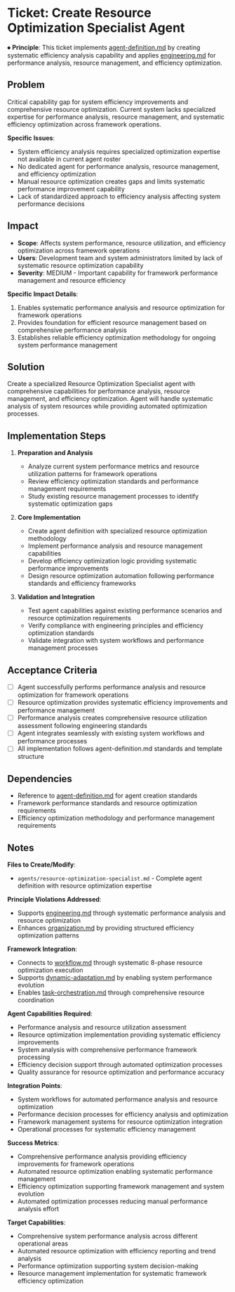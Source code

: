 
# Ticket: Create Resource Optimization Specialist Agent

⏺ **Principle**: This ticket implements [agent-definition.md](../../../docs/agents-docs/agent-definition.md) by creating systematic efficiency analysis capability and applies [engineering.md](../../../docs/principles/engineering.md) for performance analysis, resource management, and efficiency optimization.

## Problem

Critical capability gap for system efficiency improvements and comprehensive resource optimization. Current system lacks specialized expertise for performance analysis, resource management, and systematic efficiency optimization across framework operations.

**Specific Issues**:
- System efficiency analysis requires specialized optimization expertise not available in current agent roster
- No dedicated agent for performance analysis, resource management, and efficiency optimization
- Manual resource optimization creates gaps and limits systematic performance improvement capability
- Lack of standardized approach to efficiency analysis affecting system performance decisions

## Impact

- **Scope**: Affects system performance, resource utilization, and efficiency optimization across framework operations
- **Users**: Development team and system administrators limited by lack of systematic resource optimization capability
- **Severity**: MEDIUM - Important capability for framework performance management and resource efficiency

**Specific Impact Details**:
1. Enables systematic performance analysis and resource optimization for framework operations
2. Provides foundation for efficient resource management based on comprehensive performance analysis
3. Establishes reliable efficiency optimization methodology for ongoing system performance management

## Solution

Create a specialized Resource Optimization Specialist agent with comprehensive capabilities for performance analysis, resource management, and efficiency optimization. Agent will handle systematic analysis of system resources while providing automated optimization processes.

## Implementation Steps

1. **Preparation and Analysis**
   - Analyze current system performance metrics and resource utilization patterns for framework operations
   - Review efficiency optimization standards and performance management requirements
   - Study existing resource management processes to identify systematic optimization gaps

2. **Core Implementation**
   - Create agent definition with specialized resource optimization methodology
   - Implement performance analysis and resource management capabilities
   - Develop efficiency optimization logic providing systematic performance improvements
   - Design resource optimization automation following performance standards and efficiency frameworks

3. **Validation and Integration**
   - Test agent capabilities against existing performance scenarios and resource optimization requirements
   - Verify compliance with engineering principles and efficiency optimization standards
   - Validate integration with system workflows and performance management processes

## Acceptance Criteria

- [ ] Agent successfully performs performance analysis and resource optimization for framework operations
- [ ] Resource optimization provides systematic efficiency improvements and performance management
- [ ] Performance analysis creates comprehensive resource utilization assessment following engineering standards
- [ ] Agent integrates seamlessly with existing system workflows and performance processes
- [ ] All implementation follows agent-definition.md standards and template structure

## Dependencies

- Reference to [agent-definition.md](../../../docs/agents-docs/agent-definition.md) for agent creation standards
- Framework performance standards and resource optimization requirements
- Efficiency optimization methodology and performance management requirements

## Notes

**Files to Create/Modify**:
- `agents/resource-optimization-specialist.md` - Complete agent definition with resource optimization expertise

**Principle Violations Addressed**:
- Supports [engineering.md](../../../docs/principles/engineering.md) through systematic performance analysis and resource optimization
- Enhances [organization.md](../../../docs/principles/organization.md) by providing structured efficiency optimization patterns

**Framework Integration**:
- Connects to [workflow.md](../../../docs/principles/workflow.md) through systematic 8-phase resource optimization execution
- Supports [dynamic-adaptation.md](../../../docs/principles/dynamic-adaptation.md) by enabling system performance evolution
- Enables [task-orchestration.md](../../../docs/principles/task-orchestration.md) through comprehensive resource coordination

**Agent Capabilities Required**:
- Performance analysis and resource utilization assessment
- Resource optimization implementation providing systematic efficiency improvements
- System analysis with comprehensive performance framework processing
- Efficiency decision support through automated optimization processes
- Quality assurance for resource optimization and performance accuracy

**Integration Points**:
- System workflows for automated performance analysis and resource optimization
- Performance decision processes for efficiency analysis and optimization
- Framework management systems for resource optimization integration
- Operational processes for systematic efficiency management

**Success Metrics**:
- Comprehensive performance analysis providing efficiency improvements for framework operations
- Automated resource optimization enabling systematic performance management
- Efficiency optimization supporting framework management and system evolution
- Automated optimization processes reducing manual performance analysis effort

**Target Capabilities**:
- Comprehensive system performance analysis across different operational areas
- Automated resource optimization with efficiency reporting and trend analysis
- Performance optimization supporting system decision-making
- Resource management implementation for systematic framework efficiency optimization
